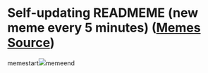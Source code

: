# Self-updating READMEME (new meme every 5 minutes) ([Memes Source](https://bramses.notion.site/a49c1e962b7646879176ac3b327b6533?v=4d1eda54b170483cb03a40f257231764))

memestart![](https://www.notion.so/image/https%3A%2F%2Fs3-us-west-2.amazonaws.com%2Fsecure.notion-static.com%2F8f130097-d9a2-4bfd-b8c5-9416a931f6a6%2FF6FE0654-3997-4F1B-8578-F434F1DE39C1.jpeg?table=block&id=09548c8d-d7c7-47cd-af95-2a2988cdbd40&cache=v2)memeend
